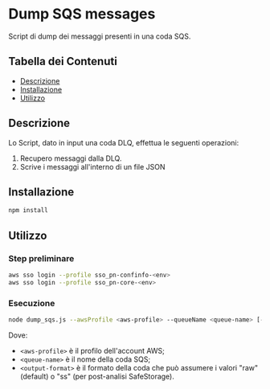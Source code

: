 # Dump SQS messages

Script di dump dei messaggi presenti in una coda SQS.

## Tabella dei Contenuti

- [Descrizione](#descrizione)
- [Installazione](#installazione)
- [Utilizzo](#utilizzo)

## Descrizione

Lo Script, dato in input una coda DLQ, effettua le seguenti operazioni:
1) Recupero messaggi dalla DLQ.
2) Scrive i messaggi all'interno di un file JSON

## Installazione

```bash
npm install
```

## Utilizzo
### Step preliminare

```bash
aws sso login --profile sso_pn-confinfo-<env>
aws sso login --profile sso_pn-core-<env>
```

### Esecuzione
```bash
node dump_sqs.js --awsProfile <aws-profile> --queueName <queue-name> [--format <output-format>]
```
Dove:
- `<aws-profile>` è il profilo dell'account AWS;
- `<queue-name>` è il nome della coda SQS;
- `<output-format>` è il formato della coda che può assumere i valori "raw" (default) o "ss" (per post-analisi SafeStorage).
